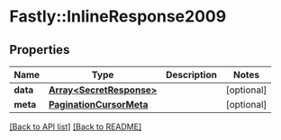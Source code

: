 # Fastly::InlineResponse2009

## Properties

| Name | Type | Description | Notes |
| ---- | ---- | ----------- | ----- |
| **data** | [**Array&lt;SecretResponse&gt;**](SecretResponse.md) |  | [optional] |
| **meta** | [**PaginationCursorMeta**](PaginationCursorMeta.md) |  | [optional] |

[[Back to API list]](../../README.md#endpoints) [[Back to README]](../../README.md)


